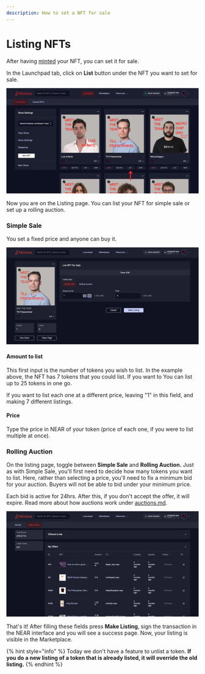 ```yaml
---
description: How to set a NFT for sale
---
```


# Listing NFTs

After having [minted](minting-nfts.md) your NFT, you can set it for sale.

In the Launchpad tab, click on **List** button under the NFT you want to set for sale.

![](<../../.gitbook/assets/Untitled design (13).png>)

Now you are on the Listing page. You can list your NFT for simple sale or set up a rolling auction.&#x20;

### Simple Sale

You set a fixed price and anyone can buy it.

![](<../../.gitbook/assets/Screenshot 2022-08-12 at 10.10.54.png>)

#### Amount to list

This first input is the number of tokens you wish to list. In the example above, the NFT has 7 tokens that you could list. If you want to You can list up to 25 tokens in one go.

If you want to list each one at a different price, leaving "1" in this field, and making 7 different listings.

#### Price

Type the price in NEAR of your token (price of each one, if you were to list multiple at once).

### Rolling Auction

On the listing page, toggle between **Simple Sale** and **Rolling Auction.** Just as with Simple Sale, you'll first need to decide how many tokens you want to list. Here, rather than selecting a price, you'll need to fix a minimum bid for your auction. Buyers will not be able to bid under your minimum price.&#x20;

Each bid is active for 24hrs. After this, if you don't accept the offer, it will expire. Read more about how auctions work under [auctions.md](../../market/auctions.md "mention").

![](<../../.gitbook/assets/Screenshot 2022-08-12 at 10.30.02.png>)

That's it! After filling these fields press **Make Listing**, sign the transaction in the NEAR interface and you will see a success page. Now, your listing is visible in the Marketplace.

{% hint style="info" %}
Today we don't have a feature to unlist a token. **If you do a new listing of a token that is already listed, it will override the old listing.**
{% endhint %}
